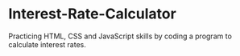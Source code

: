 # Interest-Rate-Calculator
Practicing HTML, CSS and JavaScript skills by coding a program to calculate interest rates.
